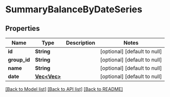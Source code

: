 # SummaryBalanceByDateSeries

## Properties
Name | Type | Description | Notes
------------ | ------------- | ------------- | -------------
**id** | **String** |  | [optional] [default to null]
**group_id** | **String** |  | [optional] [default to null]
**name** | **String** |  | [optional] [default to null]
**date** | [**Vec<Vec<f32>>**](array.md) |  | [optional] [default to null]

[[Back to Model list]](../README.md#documentation-for-models) [[Back to API list]](../README.md#documentation-for-api-endpoints) [[Back to README]](../README.md)


